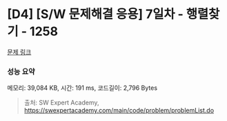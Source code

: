 # [D4] [S/W 문제해결 응용] 7일차 - 행렬찾기 - 1258 

[문제 링크](https://swexpertacademy.com/main/code/problem/problemDetail.do?contestProbId=AV18LoAqItcCFAZN) 

### 성능 요약

메모리: 39,084 KB, 시간: 191 ms, 코드길이: 2,796 Bytes



> 출처: SW Expert Academy, https://swexpertacademy.com/main/code/problem/problemList.do